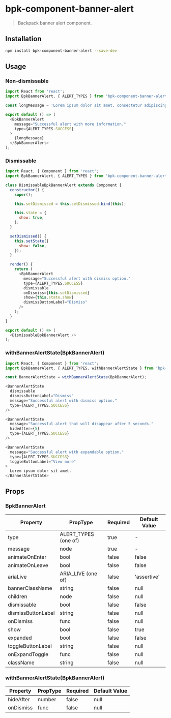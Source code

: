 # bpk-component-banner-alert

> Backpack banner alert component.

## Installation

```sh
npm install bpk-component-banner-alert --save-dev
```

## Usage

### Non-dismissable

```js
import React from 'react';
import BpkBannerAlert, { ALERT_TYPES } from 'bpk-component-banner-alert';

const longMessage = 'Lorem ipsum dolor sit amet, consectetur adipiscing elit. Quisque sagittis sagittis purus, id blandit ipsum. Pellentesque nec diam nec erat condimentum dapibus. Nunc diam augue, egestas id egestas ut, facilisis nec mi. Donec et congue odio, nec laoreet est. Integer rhoncus varius arcu, a fringilla libero laoreet at. Mauris porta varius ullamcorper. Sed laoreet libero mauris, non pretium lectus accumsan et. Suspendisse vehicula ullamcorper sapien, et dapibus mi aliquet non. Pellentesque auctor sagittis lectus vitae rhoncus. Fusce id enim porttitor, mattis ante in, vestibulum nulla.';

export default () => (
  <BpkBannerAlert
    message="Successful alert with more information."
    type={ALERT_TYPES.SUCCESS}
  >
    {longMessage}
  </BpkBannerAlert>
);
```

### Dismissable

```js
import React, { Component } from 'react';
import BpkBannerAlert, { ALERT_TYPES } from 'bpk-component-banner-alert';

class DismissableBpkBannerAlert extends Component {
  constructor() {
    super();

    this.setDismissed = this.setDismissed.bind(this);

    this.state = {
      show: true,
    };
  }

  setDismissed() {
    this.setState({
      show: false,
    });
  }

  render() {
    return (
      <BpkBannerAlert
        message="Successful alert with dismiss option."
        type={ALERT_TYPES.SUCCESS}
        dismissable
        onDismiss={this.setDismissed}
        show={this.state.show}
        dismissButtonLabel="Dismiss"
      />
    );
  }
}

export default () => (
  <DismissableBpkBannerAlert />
);
```

### withBannerAlertState(BpkBannerAlert)

```js
import React, { Component } from 'react';
import BpkBannerAlert, { ALERT_TYPES, withBannerAlertState } from 'bpk-component-banner-alert';

const BannerAlertState = withBannerAlertState(BpkBannerAlert);

<BannerAlertState
  dismissable
  dismissButtonLabel="Dismiss"
  message="Successful alert with dismiss option."
  type={ALERT_TYPES.SUCCESS}
/>

<BannerAlertState
  message="Successful alert that will disappear after 5 seconds."
  hideAfter={5}
  type={ALERT_TYPES.SUCCESS}
/>

<BannerAlertState
  message="Successful alert with expandable option."
  type={ALERT_TYPES.SUCCESS}
  toggleButtonLabel="View more"
>
  Lorem ipsum dolor sit amet.
</BannerAlertState>
```


## Props

### BpkBannerAlert

| Property           | PropType             | Required | Default Value |
| ------------------ | -------------------- | -------- | ------------- |
| type               | ALERT_TYPES (one of) | true     | -             |
| message            | node                 | true     | -             |
| animateOnEnter     | bool                 | false    | false         |
| animateOnLeave     | bool                 | false    | false         |
| ariaLive           | ARIA_LIVE (one of)   | false    | 'assertive'   |
| bannerClassName    | string               | false    | null          |
| children           | node                 | false    | null          |
| dismissable        | bool                 | false    | false         |
| dismissButtonLabel | string               | false    | null          |
| onDismiss          | func                 | false    | null          |
| show               | bool                 | false    | true          |
| expanded           | bool                 | false    | false         |
| toggleButtonLabel  | string               | false    | null          |
| onExpandToggle     | func                 | false    | null          |
| className          | string               | false    | null          |

### withBannerAlertState(BpkBannerAlert)

| Property       | PropType | Required | Default Value |
| -------------- | -------- | -------- | ------------- |
| hideAfter      | number   | false    | null          |
| onDismiss      | func     | false    | null          |
